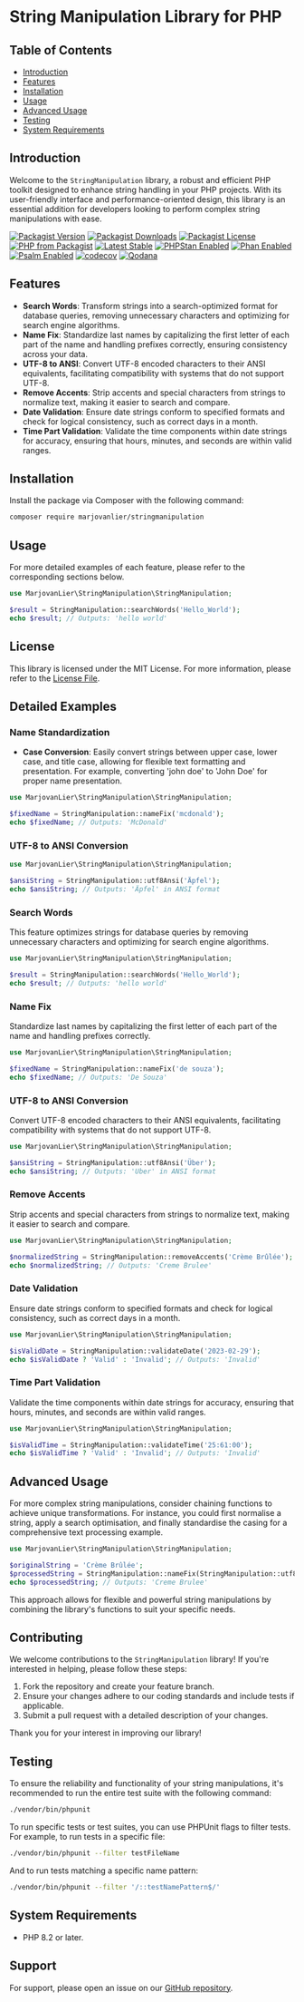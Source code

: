 # String Manipulation Library for PHP

## Table of Contents

- [Introduction](#introduction)
- [Features](#features)
- [Installation](#installation)
- [Usage](#usage)
- [Advanced Usage](#advanced-usage)
- [Testing](#testing)
- [System Requirements](#system-requirements)

## Introduction

Welcome to the `StringManipulation` library, a robust and efficient PHP toolkit designed to enhance string handling in
your PHP projects. With its user-friendly interface and performance-oriented design, this library is an essential
addition for developers looking to perform complex string manipulations with ease.

[![Packagist Version](https://img.shields.io/packagist/v/marjovanlier/stringmanipulation)](https://packagist.org/packages/marjovanlier/stringmanipulation)
[![Packagist Downloads](https://img.shields.io/packagist/dt/marjovanlier/stringmanipulation)](https://packagist.org/packages/marjovanlier/stringmanipulation)
[![Packagist License](https://img.shields.io/packagist/l/marjovanlier/stringmanipulation)](https://choosealicense.com/licenses/mit/)
[![PHP from Packagist](https://img.shields.io/packagist/php-v/marjovanlier/stringmanipulation)](https://packagist.org/packages/marjovanlier/stringmanipulation)
[![Latest Stable](https://poser.pugx.org/marjovanlier/stringmanipulation/v/stable)](https://packagist.org/packages/marjovanlier/stringmanipulation)
[![PHPStan Enabled](https://img.shields.io/badge/PHPStan-enabled-brightgreen.svg?style=flat)](https://phpstan.org/)
[![Phan Enabled](https://img.shields.io/badge/Phan-enabled-brightgreen.svg?style=flat)](https://github.com/phan/phan/)
[![Psalm Enabled](https://img.shields.io/badge/Psalm-enabled-brightgreen.svg?style=flat)](https://psalm.dev/)
[![codecov](https://codecov.io/github/MarjovanLier/StringManipulation/graph/badge.svg?token=lBTpWlSq37)](https://codecov.io/github/MarjovanLier/StringManipulation)
[![Qodana](https://github.com/MarjovanLier/StringManipulation/actions/workflows/qodana_code_quality.yml/badge.svg)](https://github.com/MarjovanLier/StringManipulation/actions/workflows/qodana_code_quality.yml)

## Features

- **Search Words**: Transform strings into a search-optimized format for database queries, removing unnecessary
  characters and optimizing for search engine algorithms.
- **Name Fix**: Standardize last names by capitalizing the first letter of each part of the name and handling prefixes
  correctly, ensuring consistency across your data.
- **UTF-8 to ANSI**: Convert UTF-8 encoded characters to their ANSI equivalents, facilitating compatibility with systems
  that do not support UTF-8.
- **Remove Accents**: Strip accents and special characters from strings to normalize text, making it easier to search
  and compare.
- **Date Validation**: Ensure date strings conform to specified formats and check for logical consistency, such as
  correct days in a month.
- **Time Part Validation**: Validate the time components within date strings for accuracy, ensuring that hours, minutes,
  and seconds are within valid ranges.

## Installation

Install the package via Composer with the following command:

```bash
composer require marjovanlier/stringmanipulation
```

## Usage

For more detailed examples of each feature, please refer to the corresponding sections below.

```php
use MarjovanLier\StringManipulation\StringManipulation;

$result = StringManipulation::searchWords('Hello_World');
echo $result; // Outputs: 'hello world'
```

## License

This library is licensed under the MIT License. For more information, please refer to the [License File](LICENSE).

## Detailed Examples

### Name Standardization

- **Case Conversion**: Easily convert strings between upper case, lower case, and title case, allowing for flexible text
  formatting and presentation. For example, converting 'john doe' to 'John Doe' for proper name presentation.

```php
use MarjovanLier\StringManipulation\StringManipulation;

$fixedName = StringManipulation::nameFix('mcdonald');
echo $fixedName; // Outputs: 'McDonald'
```

### UTF-8 to ANSI Conversion

```php
use MarjovanLier\StringManipulation\StringManipulation;

$ansiString = StringManipulation::utf8Ansi('Äpfel');
echo $ansiString; // Outputs: 'Äpfel' in ANSI format
```

### Search Words

This feature optimizes strings for database queries by removing unnecessary characters and optimizing for search engine
algorithms.

```php
use MarjovanLier\StringManipulation\StringManipulation;

$result = StringManipulation::searchWords('Hello_World');
echo $result; // Outputs: 'hello world'
```

### Name Fix

Standardize last names by capitalizing the first letter of each part of the name and handling prefixes correctly.

```php
use MarjovanLier\StringManipulation\StringManipulation;

$fixedName = StringManipulation::nameFix('de souza');
echo $fixedName; // Outputs: 'De Souza'
```

### UTF-8 to ANSI Conversion

Convert UTF-8 encoded characters to their ANSI equivalents, facilitating compatibility with systems that do not support
UTF-8.

```php
use MarjovanLier\StringManipulation\StringManipulation;

$ansiString = StringManipulation::utf8Ansi('Über');
echo $ansiString; // Outputs: 'Uber' in ANSI format
```

### Remove Accents

Strip accents and special characters from strings to normalize text, making it easier to search and compare.

```php
use MarjovanLier\StringManipulation\StringManipulation;

$normalizedString = StringManipulation::removeAccents('Crème Brûlée');
echo $normalizedString; // Outputs: 'Creme Brulee'
```

### Date Validation

Ensure date strings conform to specified formats and check for logical consistency, such as correct days in a month.

```php
use MarjovanLier\StringManipulation\StringManipulation;

$isValidDate = StringManipulation::validateDate('2023-02-29');
echo $isValidDate ? 'Valid' : 'Invalid'; // Outputs: 'Invalid'
```

### Time Part Validation

Validate the time components within date strings for accuracy, ensuring that hours, minutes, and seconds are within
valid ranges.

```php
use MarjovanLier\StringManipulation\StringManipulation;

$isValidTime = StringManipulation::validateTime('25:61:00');
echo $isValidTime ? 'Valid' : 'Invalid'; // Outputs: 'Invalid'
```

## Advanced Usage

For more complex string manipulations, consider chaining functions to achieve unique transformations. For instance, you
could first normalise a string, apply a search optimisation, and finally standardise the casing for a comprehensive text
processing example.

```php
use MarjovanLier\StringManipulation\StringManipulation;

$originalString = 'Crème Brûlée';
$processedString = StringManipulation::nameFix(StringManipulation::utf8Ansi(StringManipulation::removeAccents($originalString)));
echo $processedString; // Outputs: 'Creme Brulee'
```

This approach allows for flexible and powerful string manipulations by combining the library's functions to suit your
specific needs.

## Contributing

We welcome contributions to the `StringManipulation` library! If you're interested in helping, please follow these
steps:

1. Fork the repository and create your feature branch.
2. Ensure your changes adhere to our coding standards and include tests if applicable.
3. Submit a pull request with a detailed description of your changes.

Thank you for your interest in improving our library!

## Testing

To ensure the reliability and functionality of your string manipulations, it's recommended to run the entire test suite
with the following command:

```bash
./vendor/bin/phpunit
```

To run specific tests or test suites, you can use PHPUnit flags to filter tests. For example, to run tests in a specific
file:

```bash
./vendor/bin/phpunit --filter testFileName
```

And to run tests matching a specific name pattern:

```bash
./vendor/bin/phpunit --filter '/::testNamePattern$/'
```

## System Requirements

- PHP 8.2 or later.

## Support

For support, please open an issue on our [GitHub repository](https://github.com/MarjovanLier/StringManipulation/issues).

